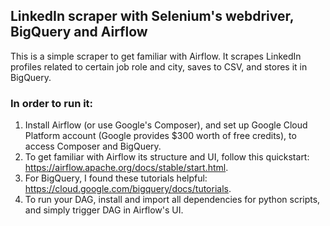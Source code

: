 ## **LinkedIn scraper with Selenium's webdriver, BigQuery and Airflow**
This is a simple scraper to get familiar with Airflow. It scrapes LinkedIn profiles related to certain job role and city, saves to CSV, and stores it in BigQuery.
### In order to run it:
1. Install Airflow (or use Google's Composer), and set up Google Cloud Platform account (Google provides $300 worth of free credits), to access Composer and BigQuery.
2. To get familiar with Airflow its structure and UI, follow this quickstart: https://airflow.apache.org/docs/stable/start.html.
3. For BigQuery, I found these tutorials helpful: https://cloud.google.com/bigquery/docs/tutorials.
4. To run your DAG, install and import all dependencies for python scripts, and simply trigger DAG in Airflow's UI.
